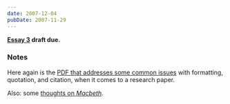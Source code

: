 ```yaml
---
date: 2007-12-04
pubDate: 2007-11-29
---
```


**[Essay 3](../syllabus#essay-3) draft due.**

### Notes

Here again is the [PDF that addresses some common issues](/files/samplepaper.pdf) with formatting, quotation, and citation, when it comes to a research paper.

Also: some [thoughts on <cite>Macbeth</cite>](/notes/macbeth).
